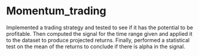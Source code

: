 # Momentum_trading
Implemented a trading strategy and tested to see if it has the potential to be profitable. Then computed the signal for the time range given and applied it to the dataset to produce projected returns. Finally, performed a statistical test on the mean of the returns to conclude if there is alpha in the signal. 
